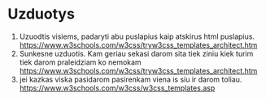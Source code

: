 # Uzduotys

1. Uzuodtis visiems, padaryti abu puslapius kaip atskirus html puslapius. https://www.w3schools.com/w3css/tryw3css_templates_architect.htm
2. Sunkesne uzduotis. Kam geriau sekasi darom sita tiek ziniu kiek turim tiek darom praleidziam ko nemokam https://www.w3schools.com/w3css/tryw3css_templates_architect.htm
3. jei kazkas viska pasidarom pasirenkam viena is siu ir darom toliau. https://www.w3schools.com/w3css/w3css_templates.asp
